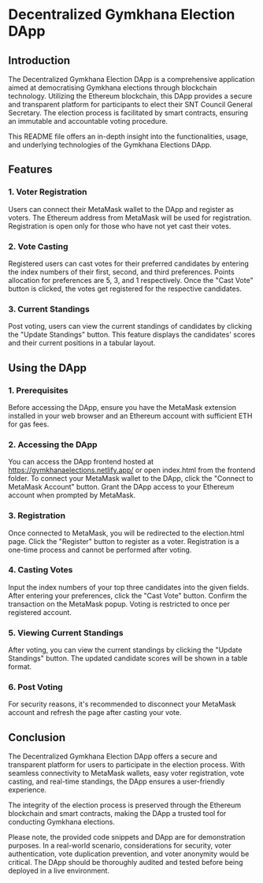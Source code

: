 # Decentralized Gymkhana Election DApp

## Introduction

The Decentralized Gymkhana Election DApp is a comprehensive application aimed at democratising Gymkhana elections through blockchain technology. Utilizing the Ethereum blockchain, this DApp provides a secure and transparent platform for participants to elect their SNT Council General Secretary. The election process is facilitated by smart contracts, ensuring an immutable and accountable voting procedure.

This README file offers an in-depth insight into the functionalities, usage, and underlying technologies of the Gymkhana Elections DApp.

## Features

### 1. Voter Registration

Users can connect their MetaMask wallet to the DApp and register as voters. The Ethereum address from MetaMask will be used for registration. Registration is open only for those who have not yet cast their votes.

### 2. Vote Casting

Registered users can cast votes for their preferred candidates by entering the index numbers of their first, second, and third preferences. Points allocation for preferences are 5, 3, and 1 respectively. Once the "Cast Vote" button is clicked, the votes get registered for the respective candidates.

### 3. Current Standings

Post voting, users can view the current standings of candidates by clicking the "Update Standings" button. This feature displays the candidates' scores and their current positions in a tabular layout.

## Using the DApp

### 1. Prerequisites

Before accessing the DApp, ensure you have the MetaMask extension installed in your web browser and an Ethereum account with sufficient ETH for gas fees.

### 2. Accessing the DApp

You can access the DApp frontend hosted at https://gymkhanaelections.netlify.app/ or open index.html from the frontend folder. To connect your MetaMask wallet to the DApp, click the "Connect to MetaMask Account" button. Grant the DApp access to your Ethereum account when prompted by MetaMask.

### 3. Registration

Once connected to MetaMask, you will be redirected to the election.html page. Click the "Register" button to register as a voter. Registration is a one-time process and cannot be performed after voting.

### 4. Casting Votes

Input the index numbers of your top three candidates into the given fields. After entering your preferences, click the "Cast Vote" button. Confirm the transaction on the MetaMask popup. Voting is restricted to once per registered account.

### 5. Viewing Current Standings

After voting, you can view the current standings by clicking the "Update Standings" button. The updated candidate scores will be shown in a table format.

### 6. Post Voting

For security reasons, it's recommended to disconnect your MetaMask account and refresh the page after casting your vote.

## Conclusion

The Decentralized Gymkhana Election DApp offers a secure and transparent platform for users to participate in the election process. With seamless connectivity to MetaMask wallets, easy voter registration, vote casting, and real-time standings, the DApp ensures a user-friendly experience.

The integrity of the election process is preserved through the Ethereum blockchain and smart contracts, making the DApp a trusted tool for conducting Gymkhana elections.

Please note, the provided code snippets and DApp are for demonstration purposes. In a real-world scenario, considerations for security, voter authentication, vote duplication prevention, and voter anonymity would be critical. The DApp should be thoroughly audited and tested before being deployed in a live environment.
